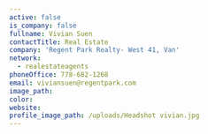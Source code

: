 ```yaml
---
active: false
is_company: false
fullname: Vivian Suen
contactTitle: Real Estate
company: 'Regent Park Realty- West 41, Van'
network:
  - realestateagents
phoneOffice: 778-682-1268
email: viviansuen@regentpark.com
image_path:
color:
website:
profile_image_path: /uploads/Headshot vivian.jpg
---
```


